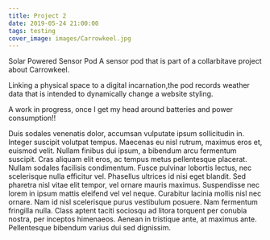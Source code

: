 ```yaml
---
title: Project 2
date: 2019-05-24 21:00:00
tags: testing
cover_image: images/Carrowkeel.jpg
---
```

Solar Powered Sensor Pod
A sensor pod that is part of a collarbitave project about Carrowkeel.

Linking a physical space to a digital incarnation,the pod records weather data that is intended to dynamically change a website styling.

A work in progress, once I get my head around batteries and power consumption!!

Duis sodales venenatis dolor, accumsan vulputate ipsum sollicitudin in. Integer suscipit volutpat tempus. Maecenas eu nisl rutrum, maximus eros et, euismod velit. Nullam finibus dui ipsum, a bibendum arcu fermentum suscipit. Cras aliquam elit eros, ac tempus metus pellentesque placerat. Nullam sodales facilisis condimentum. Fusce pulvinar lobortis lectus, nec scelerisque nulla efficitur vel. Phasellus ultrices id nisi eget blandit. Sed pharetra nisl vitae elit tempor, vel ornare mauris maximus. Suspendisse nec lorem in ipsum mattis eleifend vel vel neque. Curabitur lacinia mollis nisl nec ornare. Nam id nisl scelerisque purus vestibulum posuere. Nam fermentum fringilla nulla. Class aptent taciti sociosqu ad litora torquent per conubia nostra, per inceptos himenaeos. Aenean in tristique ante, at maximus ante. Pellentesque bibendum varius dui sed dignissim.

